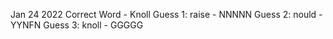 Jan 24 2022
Correct Word - Knoll
Guess 1: raise - NNNNN
Guess 2: nould - YYNFN
Guess 3: knoll - GGGGG
